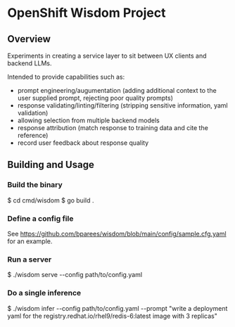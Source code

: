 # OpenShift Wisdom Project

## Overview
Experiments in creating a service layer to sit between UX clients and backend LLMs.  

Intended to provide capabilities such as:
  * prompt engineering/augumentation (adding additional context to the user supplied prompt, rejecting poor quality prompts)
  * response validating/linting/filtering (stripping sensitive information, yaml validation)
  * allowing selection from multiple backend models
  * response attribution (match response to training data and cite the reference)
  * record user feedback about response quality

## Building and Usage

### Build the binary
$ cd cmd/wisdom
$ go build .

### Define a config file
See https://github.com/bparees/wisdom/blob/main/config/sample.cfg.yaml for an example.

### Run a server
$ ./wisdom serve --config path/to/config.yaml

### Do a single inference
$ ./wisdom infer --config path/to/config.yaml --prompt "write a deployment yaml for the registry.redhat.io/rhel9/redis-6:latest image with 3 replicas"